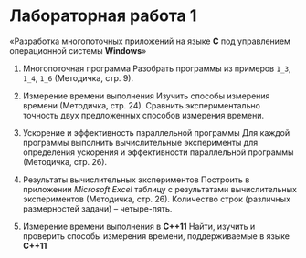 # Лабораторная работа 1
«Разработка многопоточных приложений на языке **С** под управлением операционной системы **Windows**»

1. Многопоточная программа
Разобрать программы из примеров `1_3`, `1_4`, `1_6` (Методичка, стр. 9).

2. Измерение времени выполнения
Изучить способы измерения времени (Методичка, стр. 24).
Сравнить экспериментально точность двух предложенных способов измерения времени.

3. Ускорение и эффективность параллельной программы
Для каждой программы выполнить вычислительные эксперименты для определения ускорения и эффективности параллельной программы (Методичка, стр. 26).

4. Результаты вычислительных экспериментов
Построить в приложении *Microsoft Excel* таблицу с результатами вычислительных экспериментов (Методичка, стр. 26).
Количество строк (различных размерностей задачи) – четыре-пять.

5. Измерение времени выполнения в **С++11**
Найти, изучить и проверить способы измерения времени, поддерживаемые в языке **С++11**